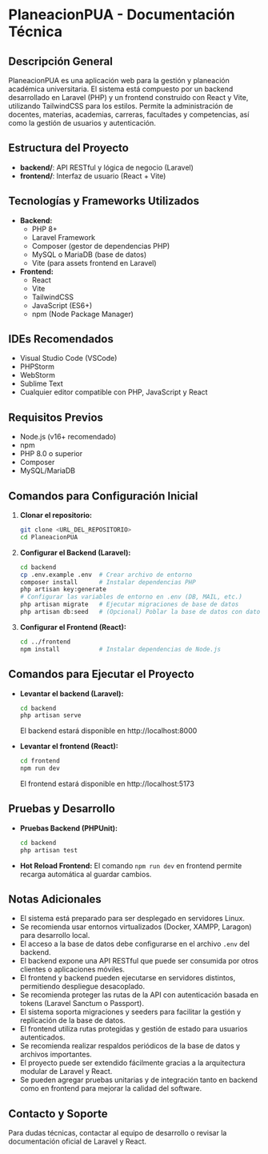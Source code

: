 PlaneacionPUA - Documentación Técnica
=====================================

Descripción General
-------------------
PlaneacionPUA es una aplicación web para la gestión y planeación académica universitaria. El sistema está compuesto por un backend desarrollado en Laravel (PHP) y un frontend construido con React y Vite, utilizando TailwindCSS para los estilos. Permite la administración de docentes, materias, academias, carreras, facultades y competencias, así como la gestión de usuarios y autenticación.

Estructura del Proyecto
-----------------------
- **backend/**: API RESTful y lógica de negocio (Laravel)
- **frontend/**: Interfaz de usuario (React + Vite)

Tecnologías y Frameworks Utilizados
-----------------------------------
- **Backend:**
  - PHP 8+
  - Laravel Framework
  - Composer (gestor de dependencias PHP)
  - MySQL o MariaDB (base de datos)
  - Vite (para assets frontend en Laravel)
- **Frontend:**
  - React
  - Vite
  - TailwindCSS
  - JavaScript (ES6+)
  - npm (Node Package Manager)

IDEs Recomendados
-----------------
- Visual Studio Code (VSCode)
- PHPStorm
- WebStorm
- Sublime Text
- Cualquier editor compatible con PHP, JavaScript y React

Requisitos Previos
------------------
- Node.js (v16+ recomendado)
- npm
- PHP 8.0 o superior
- Composer
- MySQL/MariaDB

Comandos para Configuración Inicial
----------------------------------
1. **Clonar el repositorio:**
   ```bash
   git clone <URL_DEL_REPOSITORIO>
   cd PlaneacionPUA
   ```

2. **Configurar el Backend (Laravel):**
   ```bash
   cd backend
   cp .env.example .env  # Crear archivo de entorno
   composer install      # Instalar dependencias PHP
   php artisan key:generate
   # Configurar las variables de entorno en .env (DB, MAIL, etc.)
   php artisan migrate   # Ejecutar migraciones de base de datos
   php artisan db:seed   # (Opcional) Poblar la base de datos con datos de ejemplo
   ```

3. **Configurar el Frontend (React):**
   ```bash
   cd ../frontend
   npm install           # Instalar dependencias de Node.js
   ```

Comandos para Ejecutar el Proyecto
----------------------------------
- **Levantar el backend (Laravel):**
  ```bash
  cd backend
  php artisan serve
  ```
  El backend estará disponible en http://localhost:8000

- **Levantar el frontend (React):**
  ```bash
  cd frontend
  npm run dev
  ```
  El frontend estará disponible en http://localhost:5173

Pruebas y Desarrollo
--------------------
- **Pruebas Backend (PHPUnit):**
  ```bash
  cd backend
  php artisan test
  ```
- **Hot Reload Frontend:**
  El comando `npm run dev` en frontend permite recarga automática al guardar cambios.

Notas Adicionales
-----------------
- El sistema está preparado para ser desplegado en servidores Linux.
- Se recomienda usar entornos virtualizados (Docker, XAMPP, Laragon) para desarrollo local.
- El acceso a la base de datos debe configurarse en el archivo `.env` del backend.
- El backend expone una API RESTful que puede ser consumida por otros clientes o aplicaciones móviles.
- El frontend y backend pueden ejecutarse en servidores distintos, permitiendo despliegue desacoplado.
- Se recomienda proteger las rutas de la API con autenticación basada en tokens (Laravel Sanctum o Passport).
- El sistema soporta migraciones y seeders para facilitar la gestión y replicación de la base de datos.
- El frontend utiliza rutas protegidas y gestión de estado para usuarios autenticados.
- Se recomienda realizar respaldos periódicos de la base de datos y archivos importantes.
- El proyecto puede ser extendido fácilmente gracias a la arquitectura modular de Laravel y React.
- Se pueden agregar pruebas unitarias y de integración tanto en backend como en frontend para mejorar la calidad del software.

Contacto y Soporte
------------------
Para dudas técnicas, contactar al equipo de desarrollo o revisar la documentación oficial de Laravel y React.
